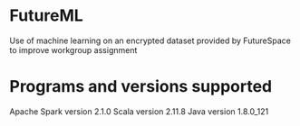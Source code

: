 # FutureML
Use of machine learning on an encrypted dataset provided by FutureSpace to improve workgroup assignment

# Programs and versions supported
Apache Spark version 2.1.0
Scala version 2.11.8
Java version 1.8.0_121
